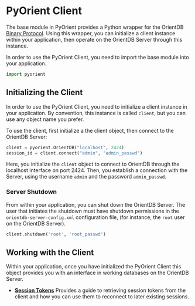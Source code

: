 # PyOrient Client

The base module in PyOrient provides a Python wrapper for the OrientDB [Binary Protocol](Network-Binary-Protocol.md).  Using this wrapper, you can initialize a client instance within your application, then operate on the OrientDB Server through this instance.

In order to use the PyOrient Client, you need to import the base module into your application.  

```py
import pyorient
```

## Initializing the Client

In order to use the PyOrient Client, you need to initialize a client instance in your application.  By convention, this instance is called `client`, but you can use any object name you prefer.

To use the client, first initialize a the client object, then connect to the OrientDB Server:

```py
client = pyorient.OrientDB("localhost", 2424)
session_id = client.connect("admin", "admin_passwd")
```

Here, you initialize the `client` object to connect to OrientDB through the localhost interface on port 2424.  Then, you establish a connection with the Server, using the username `admin` and the password `admin_passwd`.


### Server Shutdown

From within your application, you can shut down the OrientDB Server.  The user that initiates the shutdown must have shutdown permissions in the `orientdb-server-config.xml` configuration file, (for instance, the `root` user on the OrientDB Server).

```py
client.shutdown('root', 'root_passwd')
```

## Working with the Client

Within your application, once you have initialized the PyOrient Client this object provides you with an interface in working databases on the OrientDB Server.

- [**Session Tokens**](PyOrient-Client-Tokens.md) Provides a guide to retrieving session tokens from the client and how you can use them to reconnect to later existing sessions.

